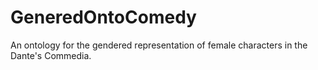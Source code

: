 # GeneredOntoComedy
An ontology for the gendered representation of female characters in the Dante's Commedia.
